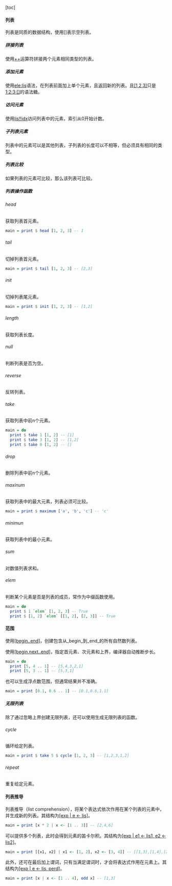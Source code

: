 [toc]

#### 列表

列表是同质的数据结构，使用[[]]()表示空列表。

##### 拼接列表

使用[++]()运算符拼接两个元素相同类型的列表。

##### 添加元素

使用[ele:lis]()语法，在列表前面加上单个元素，且返回新的列表。且[[1,2,3]]()只是[1:2:3:[]]()的语法糖。

##### 访问元素

使用[lis!!idx]()访问列表中的元素，索引从0开始计数。

##### 子列表元素

列表中的元素可以是其他列表，子列表的长度可以不相等，但必须具有相同的类型。

##### 列表比较

如果列表的元素可比较，那么该列表可比较。

##### 列表操作函数

###### head

获取列表首元素。

```haskell
main = print $ head [1, 2, 3] -- 1
```

###### tail

切掉列表首元素。

```haskell
main = print $ tail [1, 2, 3] -- [2,3]
```

###### init

切掉列表尾元素。

```haskell
main = print $ init [1, 2, 3] -- [1,2]
```

###### length

获取列表长度。

###### null

判断列表是否为空。

###### reverse

反转列表。

###### take

获取列表中前n个元素。

```haskell
main = do
  print $ take 1 [1, 2] -- [1]
  print $ take 3 [1, 2] -- [1,2]
  print $ take 0 [1, 2] -- []
```

###### drop

删除列表中前n个元素。

###### maxinum

获取列表中的最大元素，列表必须可比较。

```haskell
main = print $ maximum ['a', 'b', 'c'] -- 'c'
```

###### minimun

获取列表中的最小元素。

###### sum

对数值列表求和。

###### elem

判断某个元素是否是列表的成员，常作为中缀函数使用。

```haskell
main = do
  print $ 1 `elem` [1, 2, 3] -- True
  print $ [1, 2] `elem` [[1, 2], [2, 3]] -- True
```

#### 范围

使用[[begin..end]]()，创建包含从_begin_到_end_的所有自然数列表。

使用[[begin,next..end]]()，指定首元素、次元素和上界，编译器自动推断步长。

```haskell
main = do
  print [5, 4 .. 1] -- [5,4,3,2,1]
  print [5, 3 .. 1] -- [5,3,1]
```

也可以生成浮点数范围，但通常结果并不准确。

```haskell
main = print [0.1, 0.6 .. 1] -- [0.1,0.6,1.1]
```

##### 无限列表

除了通过忽略上界创建无限列表，还可以使用生成无限列表的函数。

###### cycle

循环给定列表。

```haskell
main = print $ take 5 $ cycle [1, 2, 3] -- [1,2,3,1,2]
```

###### repeat

重复给定元素。

#### 列表推导

列表推导（list comprehension），将某个表达式依次作用在某个列表的元素中，并生成新的列表。其结构为[[exp | e <- lis]]()。

```haskell
main = print [x * 2 | x <- [1 .. 3]] -- [2,4,6]
```

可以提供多个列表，此时会得到元素的笛卡尔积。其结构为[[exp | e1 <- lis1, e2 <- lis2]]()。

```haskell
main = print [[x1, x2] | x1 <- [1, 2], x2 <- [3, 4]] -- [[1,3],[1,4],[2,3],[2,4]]
```

此外，还可在最后加上谓词，只有当满足谓词时，才会将表达式作用在元素上。其结构为[[exp | e <- lis, perd]]()。

```haskell
main = print [x | x <- [1 .. 4], odd x] -- [1,3]
```

















